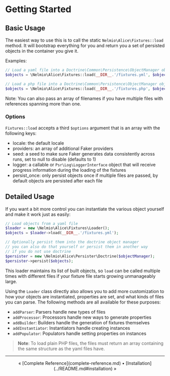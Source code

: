 # Getting Started

## Basic Usage

The easiest way to use this is to call the static `Nelmio\Alice\Fixtures::load`
method. It will bootstrap everything for you and return you a set of persisted
objects in the container you give it.

Examples:

```php
// Load a yaml file into a Doctrine\Common\Persistence\ObjectManager object
$objects = \Nelmio\Alice\Fixtures::load(__DIR__.'/fixtures.yml', $objectManager);

// Load a php file into a Doctrine\Common\Persistence\ObjectManager object
$objects = \Nelmio\Alice\Fixtures::load(__DIR__.'/fixtures.php', $objectManager);
```

Note: You can also pass an array of filenames if you have multiple files with
references spanning more than one.


### Options

`Fixtures::load` accepts a third `$options` argument that is an array
with the following keys:

- locale: the default locale
- providers: an array of additional Faker providers
- seed: a seed to make sure Faker generates data consistently across runs, set
  to null to disable (defaults to 1)
- logger: a callable or `Psr\Log\LoggerInterface` object that will receive progress
  information during the loading of the fixtures
- persist_once: only persist objects once if multiple files are passed, by default
  objects are persisted after each file


## Detailed Usage

If you want a bit more control you can instantiate the various object yourself
and make it work just as easily:

```php
// Load objects from a yaml file
$loader = new \Nelmio\Alice\Fixtures\Loader();
$objects = $loader->load(__DIR__.'/fixtures.yml');

// Optionally persist them into the doctrine object manager
// you can also do that yourself or persist them in another way
// if you do not use doctrine
$persister = new \Nelmio\Alice\Persister\Doctrine($objectManager);
$persister->persist($objects);
```

This loader maintains its list of built objects, so `load` can be called multiple times with different files if your fixture file starts growing unmanageably large.

Using the `Loader` class directly also allows you to add more customization to how your objects are instantiated, properties are set, and what kinds of files you can parse. The following methods are all available for these purposes:

* `addParser`: Parsers handle new types of files
* `addProcessor`: Processors handle new ways to generate properties
* `addBuilder`: Builders handle the generation of fixtures themselves
* `addInstantiator`: Instantiators handle creating instances
* `addPopulator`: Populators handle setting properties on instances

> **Note**: To load plain PHP files, the files must return an array containing the same structure as the yaml files have.


<hr />

<div style="text-align: center">
« [Complete Reference](complete-reference.md) • [Installation](../README.md#installation) »
</div>
